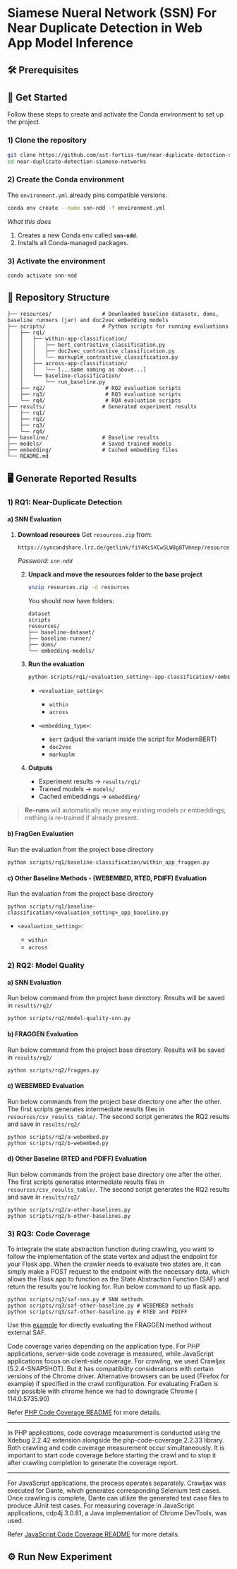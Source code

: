 # Siamese Nueral Network (SSN) For Near Duplicate Detection in Web App Model Inference

## 🛠️ Prerequisites

## 🚀 Get Started

Follow these steps to create and activate the Conda environment to set up the project.


### 1) Clone the repository

```bash
git clone https://github.com/ast-fortiss-tum/near-duplicate-detection-siamese-networks.git
cd near-duplicate-detection-siamese-networks
```

### 2) Create the Conda environment

The `environment.yml` already pins compatible versions.

```bash
conda env create --name snn-ndd -f environment.yml
```

*What this does*

1. Creates a new Conda env called **`snn-ndd`**.
2. Installs all Conda‑managed packages.

### 3) Activate the environment

```bash
conda activate snn-ndd
```


## 📂 Repository Structure

```
├── resources/                # Downloaded baseline datasets, doms, baseline runners (jar) and doc2vec embedding models
├── scripts/                  # Python scripts for running evaluations
│   ├── rq1/
│   │   ├── within-app-classification/
│   │   │   ├── bert_contrastive_classification.py
│   │   │   ├── doc2vec_contrastive_classification.py
│   │   │   └── markuplm_contrastive_classification.py
│   │   ├── across-app-classification/
│   │   │   └── [...same naming as above...]
│   │   └── baseline-classification/
│   │       └── run_baseline.py
│   ├── rq2/                   # RQ2 evaluation scripts
│   ├── rq3/                   # RQ3 evaluation scripts
│   └── rq4/                   # RQ4 evaluation scripts
├── results/                  # Generated experiment results
│   ├── rq1/
│   ├── rq2/
│   ├── rq3/
│   └── rq4/
├── baseline/                 # Baseline results
├── models/                   # Saved trained models
├── embedding/                # Cached embedding files
└── README.md                 
```



## 🖥️ Generate Reported Results


### 1) RQ1: Near-Duplicate Detection


#### a) SNN Evaluation

1. **Download resources**
   Get `resources.zip` from:

   ```
   https://syncandshare.lrz.de/getlink/fiY4KcSXCwSLW8g8TVmnep/resources.zip
   ```

   *Password: `snn-ndd`*

   2. **Unpack and move the resources folder to the base project**

      ```bash
      unzip resources.zip -d resources
      ```

      You should now have folders:

      ```
      dataset
      scripts
      resources/
      ├── baseline-dataset/
      ├── baseline-runner/
      ├── doms/
      └── embedding-models/
      ```

   3. **Run the evaluation**

      ```bash
      python scripts/rq1/<evaluation_setting>-app-classification/<embedding_type>_contrastive_classification.py
      ```

      * `<evaluation_setting>`:

        * `within`
        * `across`
      * `<embedding_type>`:

        * `bert` (adjust the variant inside the script for ModernBERT)
        * `doc2vec`
        * `markuplm`

   4. **Outputs**

      * Experiment results → `results/rq1/`
      * Trained models → `models/`
      * Cached embeddings → `embedding/`

> **Re-runs** will automatically reuse any existing models or embeddings; nothing is re-trained if already present.


#### b) FragGen Evaluation

   Run the evaluation from the project base directory

   ```
   python scripts/rq1/baseline-classification/within_app_fraggen.py
   ```


#### c) Other Baseline Methods - (WEBEMBED, RTED, PDIFF) Evaluation

   Run the evaluation from the project base directory

   ```
   python scripts/rq1/baseline-classification/<evaluation_setting>_app_baseline.py
   ```

   * `<evaluation_setting>`:

     * `within`
     * `across`

### 2) RQ2: Model Quality

#### a) SNN Evaluation

Run below command from the project base directory. Results will be saved in `results/rq2/`

   ```
   python scripts/rq2/model-quality-snn.py
   ```

#### b) FRAGGEN Evaluation

Run below command from the project base directory. Results will be saved in `results/rq2/`

   ```
   python scripts/rq2/fraggen.py
   ```

#### c) WEBEMBED Evaluation

Run below commands from the project base directory one after the other. The first scripts generates intermediate results files in `resources/csv_results_table/`. The second script generates the RQ2 results and save in `results/rq2/`

   ```
   python scripts/rq2/a-webembed.py
   python scripts/rq2/b-webembed.py
   ```

#### d) Other Baseline (RTED and PDIFF) Evaluation

Run below commands from the project base directory one after the other. The first scripts generates intermediate results files in `resources/csv_results_table/`. The second script generates the RQ2 results and save in `results/rq2/`
   ```
   python scripts/rq2/a-other-baselines.py
   python scripts/rq2/b-other-baselines.py
   ```

### 3) RQ3: Code Coverage

To integrate the state abstraction function during crawling, you want to follow the implementation of the state vertex and adjust the endpoint for your Flask app. When the crawler needs to evaluate  two states are, it can simply make a POST request to the endpoint with the necessary data, which allows the Flask app to function as the State Abstraction Function (SAF) and return the results you're looking for. 
Run below command to up flask app. 
   ```
   python scripts/rq3/saf-snn.py # SNN methods
   python scripts/rq3/saf-other-baseline.py # WEBEMBED methods
   python scripts/rq3/saf-other-baseline.py # RTED and PDIFF
   ```
Use this  [example](https://github.com/crawljax/crawljax/blob/master/examples/src/main/java/com/crawljax/examples/FragCrawlExample.java) for directly evaluating the FRAGGEN method without external SAF.


Code coverage varies depending on the application type. For PHP applications, server-side code coverage is measured, while JavaScript applications focus on client-side coverage. For crawling, we used Crawljax (5.2.4-SNAPSHOT). But it has compatibility considerations with certain versions of the Chrome driver. Alternative browsers can be used (Firefox for example) if specified in the crawl configuration. For evaluating FraGen is only possible with chrome hence we had to downgrade Chrome ( 114.0.5735.90)

Refer [PHP Code Coverage README](scripts/rq3/PHP-Based-Coverage-README.md) for more details.

---
In PHP applications, code coverage measurement is conducted using the Xdebug 2.2.42 extension alongside the php-code-coverage 2.2.33 library. Both crawling and code coverage measurement occur simultaneously. It is important to start code coverage before starting the crawl and to stop it after crawling completion to generate the coverage report. 

---
For JavaScript applications, the process operates separately. Crawljax was executed for Dante, which generates corresponding Selenium test cases. Once crawling is complete, Dante can utilize the generated test case files to produce JUnit test cases. For measuring coverage in JavaScript applications, cdp4j 3.0.81, a Java implementation of Chrome DevTools, was used.

Refer [JavaScript Code Coverage README](scripts/rq3/Javascript-Based-Coverage-README.md) for more details.

## ⚙️ Run New Experiment
